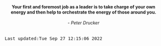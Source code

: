 
<div align="center"><b><span>Your first and foremost job as a leader is to take charge of your own energy and then help to orchestrate the energy of those around you.</span></b><br><br><i> - Peter Drucker</i></div>
<br><br><kbd>Last updated:Tue Sep 27 12:15:06 2022</kbd>